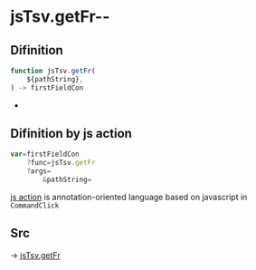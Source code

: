 # jsTsv.getFr--

## Difinition

```js.js
function jsTsv.getFr(
	${pathString},
) -> firstFieldCon
```

- 


## Difinition by js action

```js.js
var=firstFieldCon
	?func=jsTsv.getFr
	?args=
		&pathString=
```

[js action](#) is annotation-oriented language based on javascript in `CommandClick`



## Src

-> [jsTsv.getFr](https://github.com/puutaro/CommandClick/blob/master/app/src/main/java/com/puutaro/commandclick/fragment_lib/terminal_fragment/js_interface/tsv/JsTsv.kt#L69)


